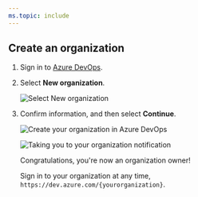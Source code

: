 ```yaml
---
ms.topic: include
---
```



## Create an organization

1. Sign in to [Azure DevOps](https://go.microsoft.com/fwlink/?LinkId=307137).

2. Select **New organization**.

      ![Select New organization](/azure/devops/organizations/accounts/_img/_shared/create-new-organization-browser.png)

3. Confirm information, and then select **Continue**.

   ![Create your organization in Azure DevOps](/azure/devops/organizations/accounts/_img/_shared/create-organization.png)

   ![Taking you to your organization notification](/azure/devops/organizations/accounts/_img/_shared/taking-you-to-your-azure-devops-organization.png)

   Congratulations, you're now an organization owner!

   Sign in to your organization at any time, `https://dev.azure.com/{yourorganization}`.




